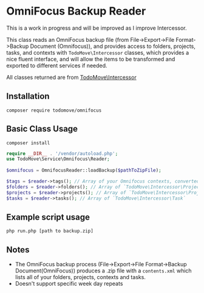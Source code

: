 # OmniFocus Backup Reader

This is a work in progress and will be improved as I improve Intercessor.

This class reads an OmniFocus backup file (from File->Export->File Format->Backup Document (Omnifocus)), and provides access to folders, projects, tasks, and contexts with `TodoMove\Intercessor` classes, which provides a nice fluent interface, and will allow the items to be transformed and exported to different services if needed.

All classes returned are from [TodoMove\Intercessor](https://github.com/todomove/intercessor)

## Installation

`composer require todomove/omnifocus`

## Basic Class Usage

`composer install`

```php
require __DIR__ . '/vendor/autoload.php';
use TodoMove\Service\Omnifocus\Reader;
 
$omnifocus = OmnifocusReader::loadBackup($pathToZipFile);

$tags = $reader->tags(); // Array of your Omnifocus contexts, converted to `TodoMove\Intercessor\Tag`
$folders = $reader->folders(); // Array of `TodoMove\Intercessor\ProjectFolder`
$projects = $reader->projects(); // Array of `TodoMove\Intercessor\Project`
$tasks = $reader->tasks(); // Array of `TodoMove\Intercessor\Task`
```


## Example script usage

`php run.php [path to backup.zip]`

## Notes

* The OmniFocus backup process (File->Export->File Format->Backup Document(OmniFocus)) produces a .zip file with a `contents.xml` which lists all of your folders, projects, contexts and tasks.
* Doesn't support specific week day repeats